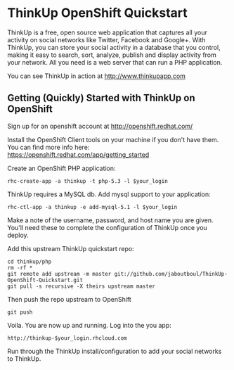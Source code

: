 ThinkUp OpenShift Quickstart
=========================
ThinkUp is a free, open source web application that captures all your activity on social networks like Twitter, Facebook and Google+. With ThinkUp, you can store your social activity in a database that you control, making it easy to search, sort, analyze, publish and display activity from your network. All you need is a web server that can run a PHP application.

You can see ThinkUp in action at http://www.thinkupapp.com

Getting (Quickly) Started with ThinkUp on OpenShift
--------------------

Sign up for an openshift account at http://openshift.redhat.com/

Install the OpenShift Client tools on your machine if you don't have them. You can find more info here: https://openshift.redhat.com/app/getting_started

Create an OpenShift PHP application:

	rhc-create-app -a thinkup -t php-5.3 -l $your_login

ThinkUp requires a MySQL db. Add mysql support to your application:
    
	rhc-ctl-app -a thinkup -e add-mysql-5.1 -l $your_login

Make a note of the username, password, and host name you are given. You'll need these to complete the configuration of ThinkUp once you deploy.

Add this upstream ThinkUp quickstart repo:

	cd thinkup/php
	rm -rf *
	git remote add upstream -m master git://github.com/jaboutboul/ThinkUp-OpenShift-Quickstart.git
	git pull -s recursive -X theirs upstream master

Then push the repo upstream to OpenShift

	git push

Voila. You are now up and running. Log into the you app:

	http://thinkup-$your_login.rhcloud.com

Run through the ThinkUp install/configuration to add your social networks to ThinkUp.
